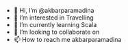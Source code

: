 - 👋 Hi, I’m @akbarparamadina
- 👀 I’m interested in Travelling
- 🌱 I’m currently learning Scala
- 💞️ I’m looking to collaborate on 
- 📫 How to reach me akbarparamadina

<!---
akbarparamadina/akbarparamadina is a ✨ special ✨ repository because its `README.md` (this file) appears on your GitHub profile.
You can click the Preview link to take a look at your changes.
--->
